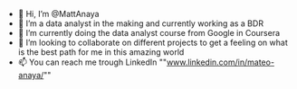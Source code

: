- 👋 Hi, I’m @MattAnaya
- 👀 I’m a data analyst in the making and currently working
  as a BDR
- 🌱 I’m currently doing the data analyst course from Google
  in Coursera
- 💞️ I’m looking to collaborate on different projects to get a feeling on
  what is the best path for me in this amazing world
- 📫 You can reach me trough LinkedIn ""www.linkedin.com/in/mateo-anaya/""
